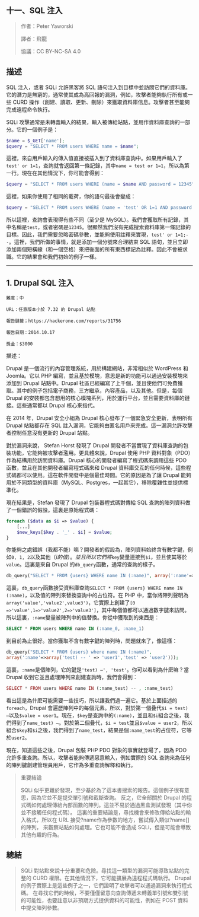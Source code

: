 ## **十一、SQL 注入**

>作者：Peter Yaworski
>
>譯者：飛龍
>
>協議：CC BY-NC-SA 4.0

## **描述**
SQL 注入，或者 SQLi 允許黑客將 SQL 語句注入到目標中並訪問它們的資料庫。它的潛力是無窮的，通常使其成為高回報的漏洞，例如，攻擊者能夠執行所有或一些 CURD 操作（創建、讀取、更新、刪除）來獲取資料庫信息。攻擊者甚至能夠完成遠程命令執行。

SQLi 攻擊通常是未轉義輸入的結果，輸入被傳給站點，並用作資料庫查詢的一部分。它的一個例子是：

```PHP
$name = $_GET['name'];
$query = "SELECT * FROM users WHERE name = $name";
```
這裡，來自用戶輸入的傳入值直接被插入到了資料庫查詢中。如果用戶輸入了`test' or 1=1`，查詢就會返回第一條記錄，其中`name = test or 1=1`，所以為第一行。現在在其他情況下，你可能會得到：

```php
$query = "SELECT * FROM users WHERE (name = $name AND password = 12345");
```

這裡，如果你使用了相同的載荷，你的語句最後會變成：
```php
$query = "SELECT * FROM users WHERE (name = 'test' OR 1=1 AND password = 12345");
```
所以這裡，查詢會表現得有些不同（至少是 MySQL）。我們會獲取所有記錄，其中名稱是`test`，或者密碼是`12345`。很顯然我們沒有完成搜索資料庫第一條記錄的目標。因此，我們需要忽略密碼參數，並能夠使用註釋來實現，`test' or 1=1;--`。這裡，我們所做的事情，就是添加一個分號來合理結束 SQL 語句，並且立即添加兩個短橫線（和一個空格）來把後面的所有東西標記為註釋。因此不會被求職。它的結果會和我們初始的例子一樣。


---

## **1. Drupal SQL 注入**
```
難度：中

URL：任意版本小於 7.32 的 Drupal 站點

報告鏈接；https://hackerone.com/reports/31756

報告日期：2014.10.17

獎金：$3000
```
描述：

Drupal 是一個流行的內容管理系統，用於構建網站，非常相似於 WordPress 和 Joomla。它以 PHP 編寫，並且基於模塊，意思是新的功能可以通過安裝模塊來添加到 Drupal 站點中。Drupal 社區已經編寫了上千個，並且使他們可免費獲取。其中的例子包括電子商務，三方繼承，內容產品，以及其他。但是，每個 Drupal 的安裝都包含想用的核心模塊系列，用於運行平台，並且需要資料庫的鏈接。這些通常都以 Drupal 核心來指代。

在 2014 年，Drupal 安全小組為 Drupal 核心發布了一個緊急安全更新，表明所有 Drupal 站點都存在 SQL 註入漏洞，它能夠由匿名用戶來完成。這一漏洞允許攻擊者控制任意沒有更新的 Drupal 站點。

對於漏洞來說， Stefan Horst 發現了 Drupal 開發者不當實現了資料庫查詢的包裝功能，它能夠被攻擊者濫用。更具體來說，Drupal 使用 PHP 資料對象（PDO）作為結構用於訪問資料庫。Drupal 核心的開發者編寫了程式碼來調用這些 PDO 函數，並且在其他開發者編寫程式碼來和 Drupal 資料庫交互的任何時候，這些程式碼都可以使用。這在軟件開發中是個最佳時間。它的原因是為了讓 Drupal 能夠用於不同類型的資料庫（MySQL、Postgres，一起其它），移除覆雜性並提供標準化。


現在結果是，Stefan 發現了 Drupal 包裝器程式碼對傳給 SQL 查詢的陣列資料做了一個錯誤的假設。這裏是原始程式碼：

```php
foreach ($data as $i => $value) {
    [...]
    $new_keys[$key . '_' . $i] = $value;
}
```

你能夠之處錯誤（我都不能）嘛？開發者的假設為，陣列資料始終含有數字鍵，例如`0, 1, 2`以及其他（$i的值）。並且所以它們將$`key`變量連接到`$i`，並且使其等於`value`。這裏是來自 Drupal 的`db_query`函數，通常的查詢的樣子。

```php
db_query("SELECT * FROM {users} WHERE name IN (:name)", array(':name'=>array('user1','user2')));
```

這裏，`db_query`函數接受資料庫查詢`SELECT * FROM {users} WHERE name IN (:name)`，以及值的陣列來替換查詢中的占位符。在 PHP 中，當你將陣列聲明為`array('value','value2',value3')`，它實際上創建了`[0 =>'value',1=>'value2',2=>'value3']`，其中每個值都可以通過數字鍵來訪問。所以這裏，`:name`變量被陣列中的值替換。你從中獲取到的東西是：

```SQL
SELECT * FROM users WHERE name IN (:name_0, :name_1)
```
到目前為止很好。當你獲取不含有數字鍵的陣列時，問題就來了，像這樣：

```php
db_query("SELECT * FROM {users} where name IN (:name)",
array(':name'=>array('test) -- ' => 'user1','test' => 'user2')));
```

這裏，`:name`是個陣列，它的鍵是`'test) –', 'test'`。你可以看到為什麽嘛？當 Drupal 收到它並且處理陣列來創建查詢時，我們會得到：

```php
SELECT * FROM users WHERE name IN (:name_test) -- , :name_test)
```

看出這是為什麽可能需要一些技巧，所以讓我們過一遍它。基於上面描述的`foreach`，Drupal 會遍歷陣列中的每個元素。所以，對於第一個叠代`$i = test) –`以及`$value = user1`。現在，`$key`是查詢中的`(:name)`，並且和`$i`組合之後，我們得到了`name_test) –`。對於第二個叠代，`$i = test`並且`$value = user2`，所以組合`$key`和`$i`之後，我們得到了`name_test`，結果是個`:name_test`的占位符，它等於`user2`。

現在，知道這些之後，Drupal 包裝 PHP PDO 對象的事實就登場了，因為 PDO 允許多重查詢。所以，攻擊者能夠傳遞惡意輸入，例如實際的 SQL 查詢來為任何的陣列鍵創建管理員用戶，它作為多重查詢解釋和執行。

>重要結論
>
>SQLi 似乎更難於發現，至少基於為了這本書搜索的報告。這個例子很有意思，因為它並不是提交單引號和截斷查詢。
>反之，它全部關於 Drupal 的程式碼如何處理傳給內部函數的陣列。這並不易於通過黑盒測試發現（其中你並不接觸任何程式碼）。
>這裏的重要結論是，尋找機會來修改傳給站點的輸入格式，所以在 URL 接受?name作為參數的地方，嘗試傳入類似?name[]的陣列，
>來觀察站點如何處理。它也可能不會造成 SQLi，但是可能會導致其他有趣的行為。


## **總結**

>SQLi 對站點來說十分重要和危險。尋找這一類型的漏洞可能導致站點的完整的 CURD 權限。在其他情況下，它可能擴展為遠程程式碼執行。
>Drupal 的例子實際上是這些例子之一，它們證明了攻擊者可以通過漏洞來執行程式碼。
>在尋找它們的時候，不要僅僅留意向查詢傳遞未轉義單引號和雙引號的可能性，也要註意以非預期方式提供資料的可能性，例如在 POST 資料中提交陣列參數。


